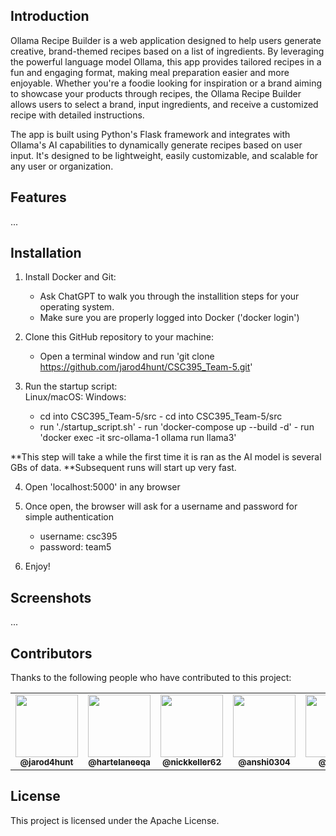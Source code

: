 ## Introduction
Ollama Recipe Builder is a web application designed to help users generate creative, brand-themed recipes based on a list of ingredients. By leveraging the powerful language model Ollama, this app provides tailored recipes in a fun and engaging format, making meal preparation easier and more enjoyable. Whether you're a foodie looking for inspiration or a brand aiming to showcase your products through recipes, the Ollama Recipe Builder allows users to select a brand, input ingredients, and receive a customized recipe with detailed instructions.

The app is built using Python's Flask framework and integrates with Ollama's AI capabilities to dynamically generate recipes based on user input. It's designed to be lightweight, easily customizable, and scalable for any user or organization.

## Features
...
## Installation
1) Install Docker and Git:
    - Ask ChatGPT to walk you through the installition steps for your operating system.
    - Make sure you are properly logged into Docker ('docker login')
    
2) Clone this GitHub repository to your machine:
    - Open a terminal window and run 'git clone https://github.com/jarod4hunt/CSC395_Team-5.git'

3) Run the startup script:          
    Linux/macOS:                    Windows:                        
    - cd into CSC395_Team-5/src     - cd into CSC395_Team-5/src
    - run './startup_script.sh'     - run 'docker-compose up --build -d'
                                    - run 'docker exec -it src-ollama-1 ollama run llama3'  

**This step will take a while the first time it is ran as the AI model is several GBs of data.
**Subsequent runs will start up very fast.

4) Open 'localhost:5000' in any browser

5) Once open, the browser will ask for a username and password for simple authentication
   - username: csc395
    - password: team5

6) Enjoy!

## Screenshots
...
## Contributors
Thanks to the following people who have contributed to this project:
<table>
  <tr>
    <td align="center"><a href="https://github.com/jarod4hunt"><img src="https://avatars.githubusercontent.com/jarod4hunt" width="100px;" alt=""/><br /><sub><b>@jarod4hunt</b></sub></a></td>
    <td align="center"><a href="https://github.com/hartelaneeqa"><img src="https://avatars.githubusercontent.com/hartelaneeqa" width="100px;" alt=""/><br /><sub><b>@hartelaneeqa</b></sub></a></td>
    <td align="center"><a href="https://github.com/nickkeller62"><img src="https://avatars.githubusercontent.com/nickkeller62" width="100px;" alt=""/><br /><sub><b>@nickkeller62</b></sub></a></td>
    <td align="center"><a href="https://github.com/anshi0304"><img src="https://avatars.githubusercontent.com/anshi0304" width="100px;" alt=""/><br /><sub><b>@anshi0304</b></sub></a></td>
    <td align="center"><a href="https://github.com/abdiu1"><img src="https://avatars.githubusercontent.com/abdiu1" width="100px;" alt=""/><br /><sub><b>@abdiu1</b></sub></a></td>
  </tr>
</table>

## License
This project is licensed under the Apache License.
